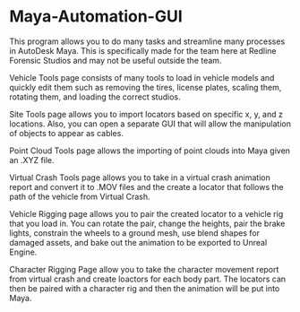 # Maya-Automation-GUI

This program allows you to do many tasks and streamline many processes in AutoDesk Maya. This is specifically made for the team here at Redline Forensic Studios and may not be useful outside the team.

Vehicle Tools page consists of many tools to load in vehicle models and quickly edit them such as removing the tires, license plates, scaling them, rotating them, and loading the correct studios.

Site Tools page allows you to import locators based on specific x, y, and z locations. Also, you can open a separate GUI that will allow the manipulation of objects to appear as cables.

Point Cloud Tools page allows the importing of point clouds into Maya given an .XYZ file.

Virtual Crash Tools page allows  you to take in a virtual crash animation report and convert it to .MOV files and the create a locator that follows the path of the vehicle from Virtual Crash.

Vehicle Rigging page allows you to pair the created locator to a vehicle rig that you load in. You can rotate the pair, change the heights, pair the brake lights, constrain the wheels to a ground mesh, use blend shapes for damaged assets, and bake out the animation to be exported to Unreal Engine.

Character Rigging Page allow you to take the character movement report from virtual crash and create loactors for each body part. The locators can then be paired with a character rig and then the animation will be put into Maya.
